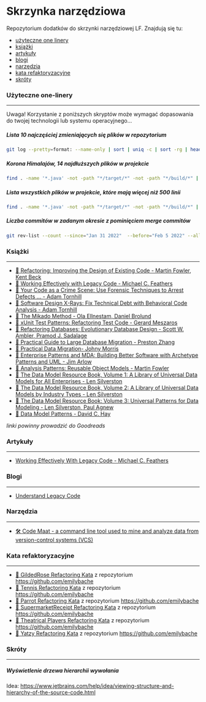 # Skrzynka narzędziowa

Repozytorium dodatków do skrzynki narzędziowej LF. Znajdują się tu:

* [użyteczne one linery](#użyteczne-one-linery)
* [książki](#książki)
* [artykuły](#artykuły)
* [blogi](#blogi)
* [narzędzia](#narzędzia)
* [kata refaktoryzacyjne](#kata-refaktoryzacyjne)
* [skróty](#skróty)


### Użyteczne one-linery
________________________

Uwaga! Korzystanie z poniższych skryptów może wymagać dopasowania do twojej technologii lub systemu operacyjnego...

##### Lista 10 najczęściej zmieniających się plików w repozytorium
```bash
git log --pretty=format: --name-only | sort | uniq -c | sort -rg | head -10
```

##### Korona Himalajów, 14 najdłuższych plików w projekcie
```bash
find . -name '*.java' -not -path "*/target/*" -not -path "*/build/*" | xargs wc -l | sort -nr | head -n14
```

##### Lista wszystkich plików w projekcie, które mają więcej niż 500 linii
```bash
find . -name '*.java' -not -path "*/target/*" -not -path "*/build/*" | xargs wc -l | sort -nr | awk '$1 > 500'
```

##### Liczba commitów w zadanym okresie z pominięciem merge commitów
```bash
git rev-list --count --since="Jan 31 2022"  --before="Feb 5 2022" --all --no-merges
```

### Książki
___________

- [📕 Refactoring: Improving the Design of Existing Code - Martin Fowler, Kent Beck](https://www.goodreads.com/book/show/44936.Refactoring)
- [📕 Working Effectively with Legacy Code - Michael C. Feathers](https://www.goodreads.com/book/show/44919.Working_Effectively_with_Legacy_Code)
- [📕 Your Code as a Crime Scene: Use Forensic Techniques to Arrest Defects ... - Adam Tornhill](https://www.goodreads.com/book/show/23627482-your-code-as-a-crime-scene)
- [📕 Software Design X-Rays: Fix Technical Debt with Behavioral Code Analysis - Adam Tornhill](https://www.goodreads.com/book/show/36517037-software-design-x-rays)
- [📕 The Mikado Method - Ola Ellnestam, Daniel Brolund](https://www.goodreads.com/book/show/17974534-the-mikado-method)
- [📕 xUnit Test Patterns: Refactoring Test Code - Gerard Meszaros](https://www.goodreads.com/book/show/337302.xUnit_Test_Patterns)
- [📕 Refactoring Databases: Evolutionary Database Design - Scott W. Ambler, Pramod J. Sadalage](https://www.goodreads.com/book/show/161302.Refactoring_Databases)
- [📕 Practical Guide to Large Database Migration - Preston Zhang](https://www.goodreads.com/book/show/42818341-practical-guide-to-large-database-migration)
- [📕 Practical Data Migration- Johny Morris](https://www.goodreads.com/book/show/16654923-practical-data-migration)
- [📕 Enterprise Patterns and MDA: Building Better Software with Archetype Patterns and UML - Jim Arlow](https://www.goodreads.com/book/show/434826.Enterprise_Patterns_and_MDA)
- [📕 Analysis Patterns: Reusable Object Models - Martin Fowler](https://www.goodreads.com/book/show/85002.Analysis_Patterns)
- [📕 The Data Model Resource Book, Volume 1: A Library of Universal Data Models for All Enterprises - Len Silverston](https://www.goodreads.com/book/show/813795.The_Data_Model_Resource_Book_Volume_1)
- [📕 The Data Model Resource Book, Volume 2: A Library of Universal Data Models by Industry Types - Len Silverston](https://www.goodreads.com/book/show/1518211.The_Data_Model_Resource_Book_Volume_2)
- [📕 The Data Model Resource Book: Volume 3: Universal Patterns for Data Modeling - Len Silverston, Paul Agnew](https://www.goodreads.com/book/show/5128873-the-data-model-resource-book)
- [📕 Data Model Patterns - David C. Hay](https://www.goodreads.com/book/show/981057.Data_Model_Patterns)

*linki powinny prowadzić do Goodreads*

### Artykuły
____________

- [Working Effectively With Legacy Code - Michael C. Feathers](https://debug.to/pdf/Michael%20Feathers%20-%20Working%20Effectively%20With%20Legacy%20Code.pdf)

### Blogi
_________

- [Understand Legacy Code](https://understandlegacycode.com/)

### Narzędzia
_____________

- [🛠 Code Maat - a command line tool used to mine and analyze data from version-control systems (VCS)](https://github.com/adamtornhill/code-maat#running-code-maat)

### Kata refaktoryzacyjne
_________________________

- [🥷 GildedRose Refactoring Kata](https://github.com/emilybache/GildedRose-Refactoring-Kata) z repozytorium https://github.com/emilybache
- [🥷 Tennis Refactoring Kata](https://github.com/emilybache/Tennis-Refactoring-Kata) z repozytorium https://github.com/emilybache
- [🥷 Parrot Refactoring Kata](https://github.com/emilybache/Parrot-Refactoring-Kata) z repozytorium https://github.com/emilybache
- [🥷 SupermarketReceipt Refactoring Kata](https://github.com/emilybache/SupermarketReceipt-Refactoring-Kata) z repozytorium https://github.com/emilybache
- [🥷 Theatrical Players Refactoring Kata](https://github.com/emilybache/Theatrical-Players-Refactoring-Kata) z repozytorium https://github.com/emilybache
- [🥷 Yatzy Refactoring Kata](https://github.com/emilybache/Yatzy-Refactoring-Kata) z repozytorium https://github.com/emilybache

### Skróty
__________

##### Wyświetlenie drzewa hierarchii wywołania

Idea: https://www.jetbrains.com/help/idea/viewing-structure-and-hierarchy-of-the-source-code.html

